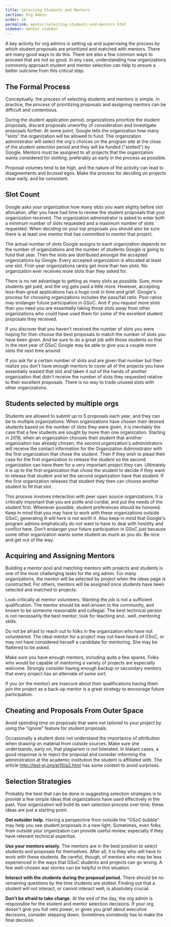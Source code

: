 ```yaml
---
title: Selecting Students and Mentors
section: Org Admin
order: 18
permalink: mentor/selecting-students-and-mentors.html
sidebar: mentor_sidebar
---
```


A key activity for org admins is setting up and supervising the process by which student proposals are prioritized and matched with mentors. There are many good ways to do this. There are also a few common ways to proceed that are not so good. In any case, understanding how organizations commonly approach student and mentor selection can help to ensure a better outcome from this critical step.


## The Formal Process

Conceptually, the process of selecting students and mentors is simple. In practice, the process of prioritizing proposals and assigning mentors can be difficult and contentious.

During the student application period, organizations prioritize the student proposals, discard proposals unworthy of consideration and investigate proposals further. At some point, Google tells the organization how many "slots" the organization will be allowed to fund. The organization administrator will select the org's choices on the program site at the close of the student selection period and they will be funded ("slotted") by Google. Mentors must be assigned to all projects that the organization wants considered for slotting, preferably as early in the process as possible.

Proposal volumes tend to be high, and the nature of the activity can lead to disagreements and bruised egos. Make the process for deciding on projects clear early, and be consistent.


## Slot Count

Google asks your organization how many slots you want slighty before slot allocation, after you have had time to review the student proposals that your organization received. The organization administrator is asked to enter both a minimum number of slots requested and a maximum number of slots requested. When deciding on your top proposals you should also be sure there is at least one mentor that has committed to mentor that project.

The actual number of slots Google assigns to each organization depends on the number of organizations and the number of students Google is going to fund that year. Then the slots are distributed amongst the accepted organizations by Google. Every accepted organization is allocated at least one slot. First-year organizations rarely get more than two slots. No organization ever receives more slots than they asked for.

There is no net advantage to getting as many slots as possible. Sure, more students get paid, and the org gets paid a little more. However, accepting less-than-great applications has a huge cost in time and grief. Google's process for choosing organizations includes the pass/fail ratio. Poor ratios may endanger future participation in GSoC. And if you request more slots than you need you are essentially taking those slots away from other organizations who could have used them for some of the excellent student proposals they received.

If you discover that you haven't received the number of slots you were hoping for then choose the best proposals to match the number of slots you have been given. And be sure to do a great job with those students so that in the next year of GSoC Google may be able to give you a couple more slots the next time around.

If you ask for a certain number of slots and are given that number but then realize you don't have enough mentors to cover all of the projects you have essentially wasted that slot and taken it out of the hands of another organization that didn't receive the number of slots they requested relative to their excellent proposals. There is no way to trade unused slots with other organizations.


## Students selected by multiple orgs

Students are allowed to submit up to 5 proposals each year, and they can be to multiple organizations. When organizations have chosen their desired students based on the number of slots they were given, it is inevitably the case that a few students are sought by more than one organization. Starting in 2016, when an organization chooses their student that another organization has already chosen, the second organization's administrators will receive the contact information for the Organization Administrator with the first organization that chose the student. Then if they wish to plead their case for the first organization to release the student so the second organization can have them for a very important project they can. Ultimately it is up to the first organization that chose the student to decide if they want to release that student and let the second organization have that student. If the first organization releases that student they then can choose another student to fill that slot.

This process involves interaction with peer open source organizations. It is critically important that you are polite and cordial, and put the needs of the student first.  Whenever possible, student preferences should be honored. Keep in mind that you may have to work with these organizations outside GSoC; generating ill will here is not worth it. Also keep in mind that Google's program admins emphatically do not want to have to deal with hostility and conflict here. Don't endanger your future participation in GSoC just because some other organization wants some student as much as you do.  Be nice and get out of the way.


## Acquiring and Assigning Mentors 

Building a mentor pool and matching mentors with projects and students is one of the most challenging tasks for the org admin. For many organizations, the mentor will be selected by project when the ideas page is constructed. For others, mentors will be assigned once students have been selected and matched to projects.

Look critically at mentor volunteers. Wanting the job is not a sufficient qualification. The mentor should be well-known to the community, and known to be someone reasonable and collegial. The best technical person is not necessarily the best mentor; look for teaching and...well..mentoring skills.

Do not be afraid to reach out to folks in the organization who have not volunteered. The ideal mentor for a project may not have heard of GSoC, or may not have considered herself a candidate for mentoring.  She may be flattered to be asked.

Make sure you have enough mentors, including quite a few spares. Folks who would be capable of mentoring a variety of projects are especially welcome. Strongly consider having enough backup or secondary mentors that every project has an alternate of some sort. 

If you (or the mentor) are insecure about their qualifications having them join the project as a back-up mentor is a great strategy to encourage future participation.


## Cheating and Proposals From Outer Space

Avoid spending time on proposals that were not tailored to your project by using the "ignore" feature for student proposals.

Occasionally a student does not understand the importance of attribution when drawing on material from outside sources. Make sure she understands, early on, that plagiarism is not tolerated. In blatant cases, a good response is to reject the proposal and consider informing the administration at the academic institution the student is affiliated with. The article <http://tesl-ej.org/ej10/a2.html> has some context to avoid surprises.


## Selection Strategies

Probably the best that can be done in suggesting selection strategies is to provide a few simple ideas that organizations have used effectively in the past. Your organization will build its own selection process over time; these ideas are just a starting point:

**Get outsider help.** Having a perspective from outside the "GSoC bubble" may help you see student proposals in a new light. Sometimes, even folks from outside your organization can provide useful review, especially if they have relevant technical expertise.

**Use your mentors wisely.** The mentors are in the best position to select students and proposals for themselves. After all, it is they who will have to work with these students. Be careful, though, of mentors who may be less experienced in the ways that GSoC students and projects can go wrong. A few well-chosen war stories can be helpful in this situation.

**Interact with the students during the proposal period.** There should be no remaining questions by the time students are slotted. Finding out that a student will not interact, or cannot interact well, is absolutely crucial.

**Don't be afraid to take charge.** At the end of the day, the org admin is responsible for the student and mentor selection decisions. If your org doesn't give you full veto power, or gives you grief about executive decisions, consider stepping down. Sometimes somebody has to make the final decision.


